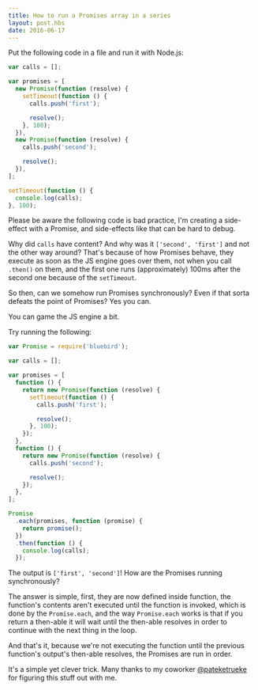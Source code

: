 ```yaml
---
title: How to run a Promises array in a series
layout: post.hbs
date: 2016-06-17
---
```


Put the following code in a file and run it with Node.js:

```javascript
var calls = [];

var promises = [
  new Promise(function (resolve) {
    setTimeout(function () {
      calls.push('first');

      resolve();
    }, 100);
  }),
  new Promise(function (resolve) {
    calls.push('second');

    resolve();
  }),
];

setTimeout(function () {
  console.log(calls);
}, 100);
```

Please be aware the following code is bad practice, I'm creating a side-effect
with a Promise, and side-effects like that can be hard to debug.

Why did `calls` have content?  And why was it `['second', 'first']` and not the
other way around?  That's because of how Promises behave, they execute as soon
as the JS engine goes over them, not when you call `.then()` on them, and the
first one runs (approximately) 100ms after the second one because of the
`setTimeout`.

So then, can we somehow run Promises synchronously?  Even if that sorta defeats
the point of Promises?  Yes you can.

You can game the JS engine a bit.

Try running the following:

```javascript
var Promise = require('bluebird');

var calls = [];

var promises = [
  function () {
    return new Promise(function (resolve) {
      setTimeout(function () {
        calls.push('first');

        resolve();
      }, 100);
    });
  },
  function () {
    return new Promise(function (resolve) {
      calls.push('second');

      resolve();
    });
  },
];

Promise
  .each(promises, function (promise) {
    return promise();
  })
  .then(function () {
    console.log(calls);
  });
```

The output is `['first', 'second']`!  How are the Promises running
synchronously?

The answer is simple, first, they are now defined inside function, the
function's contents aren't executed until the function is invoked, which is done
by the `Promise.each`, and the way `Promise.each` works is that if you return a
then-able it will wait until the then-able resolves in order to continue with
the next thing in the loop.

And that's it, because we're not executing the function until the previous
function's output's then-able resolves, the Promises are run in order.

It's a simple yet clever trick.  Many thanks to my coworker
[@pateketrueke][pate] for figuring this stuff out with me.

[pate]: https://twitter.com/pateketrueke
